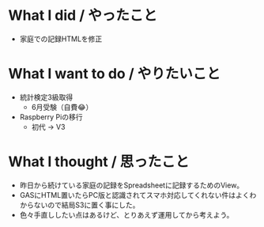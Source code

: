# What I did / やったこと
- 家庭での記録HTMLを修正

# What I want to do / やりたいこと
- 統計検定3級取得
  - 6月受験（自費😂）
- Raspberry Piの移行
  - 初代 → V3

# What I thought / 思ったこと
- 昨日から続けている家庭の記録をSpreadsheetに記録するためのView。
- GASにHTML置いたらPC版と認識されてスマホ対応してくれない件はよくわからないので結局S3に置く事にした。
- 色々手直ししたい点はあるけど、とりあえず運用してから考えよう。
